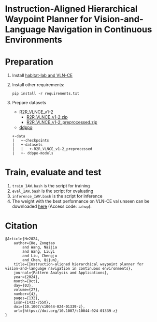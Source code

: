 # Instruction-Aligned Hierarchical Waypoint Planner for Vision-and-Language Navigation in Continuous Environments
# Preparation
1. Install [habitat-lab and VLN-CE](https://github.com/jacobkrantz/VLN-CE)
2. Install other requirements:
    ```shell
    pip install -r requirements.txt
    ```
3. Prepare datasets
    - R2R_VLNCE_v1-2
        - [R2R_VLNCE_v1-2.zip](https://drive.google.com/file/d/1rRdQtqWIpYDAIO7LXDEsB2J75Jl8HMdA/view?usp=sharing)
        - [R2R_VLNCE_v1-2_preprocessed.zip](https://drive.google.com/file/d/1j9sQ0w4wFYSafh42U8VCuKTwMrnrsV6z/view?usp=sharing)
    - [ddppo](https://github.com/facebookresearch/habitat-lab/tree/v0.1.7/habitat_baselines/rl/ddppo)

    ```
    +-data
    |   +-checkpoints
    |   +-datasets        
    |   |   +-R2R_VLNCE_v1-2_preprocessed
    |   +- ddppo-models    
    ```

# Train, evaluate and test
1. `train_IAW.bash` is the script for training
2. `eval_IAW.bash` is the script for evaluating
3. `inference_IAW.bash` is the script for inference
4. The weight with the best performance on VLN-CE val unseen can be downloaded [here](https://www.jianguoyun.com/p/De-0swYQhY--CRiB49YFIAA) (Access code: `iahwp`).

# Citation
```
﻿@Article{He2024,
    author={He, Zongtao
        and Wang, Naijia
        and Wang, Liuyi
        and Liu, Chengju
        and Chen, Qijun},
    title={Instruction-aligned hierarchical waypoint planner for vision-and-language navigation in continuous environments},
    journal={Pattern Analysis and Applications},
    year={2024},
    month={Oct},
    day={03},
    volume={27},
    number={4},
    pages={132},
    issn={1433-755X},
    doi={10.1007/s10044-024-01339-z},
    url={https://doi.org/10.1007/s10044-024-01339-z}
}
```

